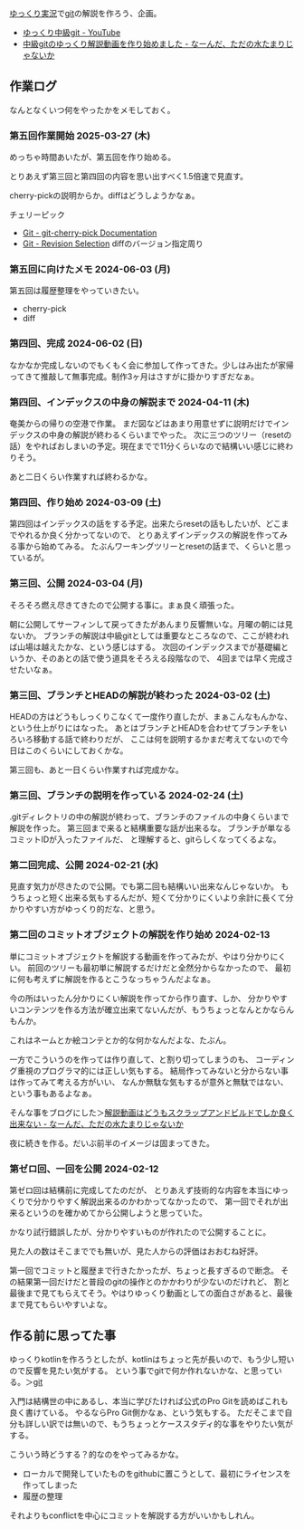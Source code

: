 [ゆっくり実況](%E3%82%86%E3%81%A3%E3%81%8F%E3%82%8A%E5%AE%9F%E6%B3%81)で[git](git)の解説を作ろう、企画。

- [ゆっくり中級git - YouTube](https://www.youtube.com/playlist?list=PLxenskds9g0A5V8vJ0QrKHGaCDpN97hOy)
- [中級gitのゆっくり解説動画を作り始めました - なーんだ、ただの水たまりじゃないか](https://karino2.github.io/2024/02/12/yukkuri_git.html)

## 作業ログ

なんとなくいつ何をやったかをメモしておく。

### 第五回作業開始 2025-03-27 (木)

めっちゃ時間あいたが、第五回を作り始める。

とりあえず第三回と第四回の内容を思い出すべく1.5倍速で見直す。

cherry-pickの説明からか。diffはどうしようかなぁ。

チェリーピック

- [Git - git-cherry-pick Documentation](https://git-scm.com/docs/git-cherry-pick)
- [Git - Revision Selection](https://git-scm.com/book/en/v2/Git-Tools-Revision-Selection.html) diffのバージョン指定周り

### 第五回に向けたメモ 2024-06-03 (月)

第五回は履歴整理をやっていきたい。

- cherry-pick
- diff


### 第四回、完成 2024-06-02 (日)

なかなか完成しないのでもくもく会に参加して作ってきた。少しはみ出たが家帰ってきて推敲して無事完成。制作3ヶ月はさすがに掛かりすぎだなぁ。

### 第四回、インデックスの中身の解説まで 2024-04-11 (木)

奄美からの帰りの空港で作業。
まだ図などはあまり用意せずに説明だけでインデックスの中身の解説が終わるくらいまでやった。
次に三つのツリー（resetの話）をやればおしまいの予定。現在までで11分くらいなので結構いい感じに終わりそう。

あと二日くらい作業すれば終わるかな。

### 第四回、作り始め 2024-03-09 (土)

第四回はインデックスの話をする予定。出来たらresetの話もしたいが、どこまでやれるか良く分かってないので、
とりあえずインデックスの解説を作ってみる事から始めてみる。
たぶんワーキングツリーとresetの話まで、くらいと思っているが。

### 第三回、公開 2024-03-04 (月)

そろそろ燃え尽きてきたので公開する事に。まぁ良く頑張った。

朝に公開してサーフィンして戻ってきたがあんまり反響無いな。月曜の朝には見ないか。
ブランチの解説は中級gitとしては重要なところなので、ここが終われば山場は越えたかな、という感じはする。
次回のインデックスまでが基礎編というか、そのあとの話で使う道具をそろえる段階なので、
4回までは早く完成させたいなぁ。

### 第三回、ブランチとHEADの解説が終わった 2024-03-02 (土)

HEADの方はどうもしっくりこなくて一度作り直したが、まぁこんなもんかな、という仕上がりにはなった。
あとはブランチとHEADを合わせてブランチをいろいろ移動する話で終わりだが、
ここは何を説明するかまだ考えてないので今日はこのくらいにしておくかな。

第三回も、あと一日くらい作業すれば完成かな。

### 第三回、ブランチの説明を作っている 2024-02-24 (土)

.gitディレクトリの中の解説が終わって、ブランチのファイルの中身くらいまで解説を作った。
第三回まで来ると結構重要な話が出来るな。
ブランチが単なるコミットIDが入ったファイルだ、
と理解すると、gitらしくなってくるよな。


### 第二回完成、公開 2024-02-21 (水)

見直す気力が尽きたので公開。でも第二回も結構いい出来なんじゃないか。
もうちょっと短く出来る気もするんだが、短くて分かりにくいより余計に長くて分かりやすい方がゆっくり的だな、と思う。

### 第二回のコミットオブジェクトの解説を作り始め 2024-02-13

単にコミットオブジェクトを解説する動画を作ってみたが、やはり分かりにくい。
前回のツリーも最初単に解説するだけだと全然分からなかったので、
最初に何も考えずに解説を作るとこうなっちゃうんだよなぁ。

今の所はいったん分かりにくい解説を作ってから作り直す、しか、
分かりやすいコンテンツを作る方法が確立出来てないんだが、もうちょっとなんとかならんもんか。

これはネームとか絵コンテとか的な何かなんだよな、たぶん。

一方でこういうのを作っては作り直して、と割り切ってしまうのも、
コーディング重視のプログラマ的には正しい気もする。
結局作ってみないと分からない事は作ってみて考える方がいい、
なんか無駄な気もするが意外と無駄ではない、という事もあるよなぁ。

そんな事をブログにした＞[解説動画はどうもスクラップアンドビルドでしか良く出来ない - なーんだ、ただの水たまりじゃないか](https://karino2.github.io/2024/02/18/movie_make_scrup_build.html)

夜に続きを作る。だいぶ前半のイメージは固まってきた。

### 第ゼロ回、一回を公開 2024-02-12

第ゼロ回は結構前に完成してたのだが、
とりあえず技術的な内容を本当にゆっくりで分かりやすく解説出来るのかわかってなかったので、
第一回でそれが出来るというのを確かめてから公開しようと思っていた。

かなり試行錯誤したが、分かりやすいものが作れたので公開することに。

見た人の数はそこまででも無いが、見た人からの評価はおおむね好評。

第一回でコミットと履歴まで行きたかったが、ちょっと長すぎるので断念。
その結果第一回だけだと普段のgitの操作とのかかわりが少ないのだけれど、
割と最後まで見てもらえてそう。やはりゆっくり動画としての面白さがあると、最後まで見てもらいやすいよな。

## 作る前に思ってた事

ゆっくりkotlinを作ろうとしたが、kotlinはちょっと先が長いので、もう少し短いので反響を見たい気がする。
という事でgitで何か作れないかな、と思っている。＞[git](git)

入門は結構世の中にあるし、本当に学びたければ公式のPro Gitを読めばこれも良く書けている。
やるならPro Git側かなぁ、という気もする。
ただそこまで自分も詳しい訳では無いので、もうちょっとケーススタディ的な事をやりたい気がする。

こういう時どうする？的なのをやってみるかな。

- ローカルで開発していたものをgithubに置こうとして、最初にライセンスを作ってしまった
- 履歴の整理

それよりもconflictを中心にコミットを解説する方がいいかもしれん。
